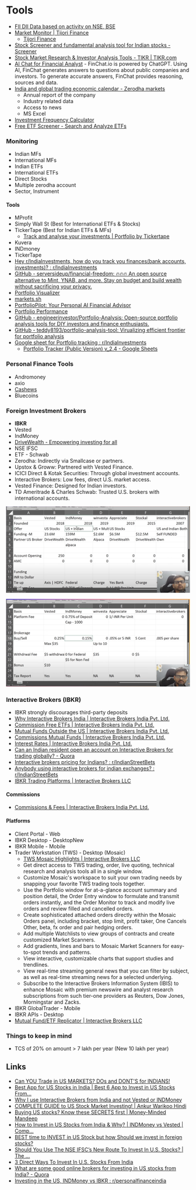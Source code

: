 # Tools

- [FII DII Data based on activity on NSE, BSE](https://web.stockedge.com/fii-activity)
- [Market Monitor \| Tijori Finance](https://www.tijorifinance.com/in/markets?sort_column=1D&sort_type=asc)
	- [Tijori Finance](https://www.tijorifinance.com/?r=n)
- [Stock Screener and fundamental analysis tool for Indian stocks - Screener](https://www.screener.in/)
- [Stock Market Research & Investor Analysis Tools - TIKR \| TIKR.com](https://www.tikr.com/)
- [AI Chat for Financial Analyst](https://finchat.io/) - FinChat.io is powered by ChatGPT. Using AI, FinChat generates answers to questions about public companies and investors. To generate accurate answers, FinChat provides reasoning, sources and data.
- [India and global trading economic calendar - Zerodha markets](https://zerodha.com/markets/calendar/)
	- Annual report of the company
	- Industry related data
	- Access to news
	- MS Excel
- [Investment Frequency Calculator](https://investcalc.github.io/)
- [Free ETF Screener - Search and Analyze ETFs](https://stockanalysis.com/etf/screener/)

### Monitoring

- Indian MFs
- International MFs
- Indian ETFs
- International ETFs
- Direct Stocks
- Multiple zerodha account
- Sector, Instrument

#### Tools

- MProfit
- Simply Wall St (Best for International ETFs & Stocks)
- TickerTape (Best for Indian ETFs & MFs)
	- [Track and analyse your investments \| Portfolio by Tickertape](https://www.tickertape.in/portfolio/mutualfunds)
- Kuvera
- INDmoney
- TickerTape
- [Hey r/IndiaInvestments, how do you track you finances(bank accounts, investments)? : r/IndiaInvestments](https://www.reddit.com/r/IndiaInvestments/comments/18bgshh/hey_rindiainvestments_how_do_you_track_you/)
- [GitHub - serversideup/financial-freedom: 🔥🔥🔥 An open source alternative to Mint, YNAB, and more. Stay on budget and build wealth without sacrificing your privacy.](https://github.com/serversideup/financial-freedom)
- [Portfolio Visualizer](https://www.portfoliovisualizer.com/)
- [markets.sh](https://markets.sh/)
- [PortfolioPilot: Your Personal AI Financial Advisor](https://portfoliopilot.com/)
- [Portfolio Performance](https://www.portfolio-performance.info/en/)
- [GitHub - engineerinvestor/Portfolio-Analysis: Open-source portfolio analysis tools for DIY investors and finance enthusiasts.](https://github.com/engineerinvestor/Portfolio-Analysis?tab=readme-ov-file)
- [GitHub - teddy8193/portfolio-analysis-tool: Virualizing efficient frontier for portfolio analysis](https://github.com/teddy8193/portfolio-analysis-tool)
- [Google sheet for Portfolio tracking : r/IndiaInvestments](https://www.reddit.com/r/IndiaInvestments/comments/ogem2j/google_sheet_for_portfolio_tracking/)
	- [Portfolio Tracker (Public Version) v\_2.4 - Google Sheets](https://docs.google.com/spreadsheets/d/1gQMYtsffnWwwJHtZPk73ZSc9QLv0OU2Wu1pVQVzVOAA/edit?gid=1017136944#gid=1017136944)

### Personal Finance Tools

- Andromoney
- axio
- [Cashews](https://cashews.finance/)
- Bluecoins

### Foreign Investment Brokers

- **IBKR**
- Vested
- IndMoney
- [DriveWealth - Empowering investing for all](https://www.drivewealth.com/)
- NSE IFSC
- ETF - Schwab
- Zerodha: Indirectly via Smallcase or partners.
- Upstox & Groww: Partnered with Vested Finance.
- ICICI Direct & Kotak Securities: Through global investment accounts.
- Interactive Brokers: Low fees, direct U.S. market access.
- Vested Finance: Designed for Indian investors.
- TD Ameritrade & Charles Schwab: Trusted U.S. brokers with international accounts.

![image](../../media/Screenshot%202025-01-28%20at%205.52.56%20PM.jpg)

![image](../../media/Screenshot%202025-01-28%20at%205.55.05%20PM.jpg)

### Interactive Brokers (IBKR)

- IBKR strongly discourages third-party deposits
- [Why Interactive Brokers India \| Interactive Brokers India Pvt. Ltd.](https://www.interactivebrokers.co.in/en/whyib/overview-why-ibkr-india.php)
- [Commission Free ETFs \| Interactive Brokers India Pvt. Ltd.](https://www.interactivebrokers.co.in/en/trading/commission-free-etfs-mkt.php)
- [Mutual Funds Outside the US \| Interactive Brokers India Pvt. Ltd.](https://www.interactivebrokers.co.in/en/pricing/commissions-mutual-funds-non-us.php?re=europe)
- [Commissions Mutual Funds \| Interactive Brokers India Pvt. Ltd.](https://www.interactivebrokers.co.in/en/pricing/commissions-mutual-funds.php)
- [Interest Rates \| Interactive Brokers India Pvt. Ltd.](https://www.interactivebrokers.co.in/en/accounts/fees/pricing-interest-rates.php?gclid=CjwKCAiAzPy8BhBoEiwAbnM9Ox8c9hBoKsjM1OcUHPlMxv8me31dVnUy73jfnS_kV7ZpssPb_9aBJxoC6_4QAvD_BwE)
- [Can an Indian resident open an account on Interactive Brokers for trading globally? - Quora](https://www.quora.com/Can-an-Indian-resident-open-an-account-on-Interactive-Brokers-for-trading-globally)
- [Interactive brokers pricing for Indians? : r/IndianStreetBets](https://www.reddit.com/r/IndianStreetBets/comments/1654qk2/interactive_brokers_pricing_for_indians/)
- [Anybody using interactive brokers for indian exchanges? : r/IndianStreetBets](https://www.reddit.com/r/IndianStreetBets/comments/1afn0a6/anybody_using_interactive_brokers_for_indian/)
- [IBKR Trading Platforms \| Interactive Brokers LLC](https://www.interactivebrokers.com/en/trading/trading-platforms.php)

#### Commissions

- [Commissions & Fees \| Interactive Brokers India Pvt. Ltd.](https://www.interactivebrokers.co.in/en/pricing/commissions-home.php?re=amer)

#### Platforms

- Client Portal - Web
- IBKR Desktop - DesktopNew
- IBKR Mobile - Mobile
- Trader Workstation (TWS) - Desktop (Mosaic)
	- [TWS Mosaic Highlights \| Interactive Brokers LLC](https://www.interactivebrokers.com/en/?f=%2Fen%2Fsoftware%2Ftws_mosaic_highlights.php)
	- Get direct access to TWS trading, order, live quoting, technical research and analysis tools all in a single window.
	- Customize Mosaic's workspace to suit your own trading needs by snapping your favorite TWS trading tools together.
	- Use the Portfolio window for at-a-glance account summary and position detail, the Order Entry window to formulate and transmit orders instantly, and the Order Monitor to track and modify live orders and review filled and cancelled orders.
	- Create sophisticated attached orders directly within the Mosaic Orders panel, including bracket, stop limit, profit taker, One Cancels Other, beta, fx order and pair hedging orders.
	- Add multiple Watchlists to view groups of contracts and create customized Market Scanners.
	- Add gradients, lines and bars to Mosaic Market Scanners for easy-to-spot trends and patterns.
	- View interactive, customizable charts that support studies and trendlines.
	- View real-time streaming general news that you can filter by subject, as well as real-time streaming news for a selected underlying.
	- Subscribe to the Interactive Brokers Information System (IBIS) to enhance Mosaic with premium newswire and analyst research subscriptions from such tier-one providers as Reuters, Dow Jones, Morningstar and Zacks.
- IBKR GlobalTrader - Mobile
- IBKR APIs - Desktop
- [Mutual Fund/ETF Replicator \| Interactive Brokers LLC](https://www.interactivebrokers.com/en/trading/mutual-fund-etf-replicator.php)

### Things to keep in mind

- TCS of 20% on amount > 7 lakh per year (New 10 lakh per year)

## Links

- [Can YOU Trade in US MARKETS? DOs and DONT'S for INDIANS!](https://youtu.be/ENc-38mo2rM)
- [Best App for US Stocks in India | Best 6 App to Invest in US Stocks From...](https://youtu.be/sMH1W_rFbbQ)
- [Why I use Interactive Brokers from India and not Vested or INDMoney](https://youtu.be/AA-HvcZ5Qkg)
- [COMPLETE GUIDE to US Stock Market Investing! | Ankur Warikoo Hindi](https://youtu.be/01GRBpGBKCw)
- [Buying US stocks? Know these SECRETS first | Money-Minded Mandeep](https://youtu.be/u6QLYooiJFg)
- [How to Invest in US Stocks from India & Why? | INDMoney vs Vested | Comp...](https://youtu.be/Lwv7J34ol3o)
- [BEST time to INVEST in US Stock but how Should we invest in foreign stocks?](https://youtu.be/1ZXvF8eXkoc)
- [Should You Use The NSE IFSC’s New Route To Invest In U.S. Stocks? | The ...](https://youtu.be/6x2caB1gkAY)
- [3 Direct Ways To Invest In U.S. Stocks From India](https://youtu.be/5Dap5e1lXp4)
- [What are some good online brokers for investing in US stocks from India? - Quora](https://www.quora.com/What-are-some-good-online-brokers-for-investing-in-US-stocks-from-India)
- [Investing in the US, INDMoney vs IBKR : r/personalfinanceindia](https://www.reddit.com/r/personalfinanceindia/comments/1dsy2b4/investing_in_the_us_indmoney_vs_ibkr/)
